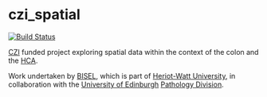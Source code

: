 # czi_spatial

[![Build Status](https://travis-ci.com/Comparative-Pathology/czi_spatial.svg?branch=master)](https://travis-ci.com/Comparative-Pathology/czi_spatial)

[CZI](https://www.chanzuckerberg.com/) funded project exploring spatial data within the context of the colon and the [HCA](https://www.humancellatlas.org/).

Work undertaken by [BISEL](http://www.macs.hw.ac.uk/bisel), which is part of [Heriot-Watt University](http://www.hw.ac.uk), in collaboration with the [University of Edinburgh](http://www.ed.ac.uk) [Pathology Division](https://www.ed.ac.uk/pathology/).
